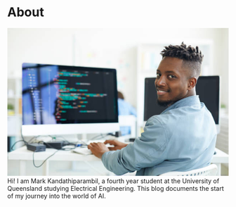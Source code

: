 # About
![Image of me fr](images/istockphoto-1017296544-612x612.jpg)
Hi! I am Mark Kandathiparambil, a fourth year student at the University of Queensland studying Electrical Engineering. This blog documents the start of my journey into the world of AI.


